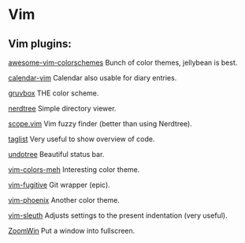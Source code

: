# Vim

## Vim plugins:

[awesome-vim-colorschemes](https://github.com/rafi/awesome-vim-colorschemes) Bunch of color themes, jellybean is best.

[calendar-vim](https://github.com/mattn/calendar-vim) Calendar also usable for diary entries.

[gruvbox](https://github.com/morhetz/gruvbox) THE color scheme.

[nerdtree](https://github.com/preservim/nerdtree) Simple directory viewer.

[scope.vim](https://github.com/girishji/scope.vim) Vim fuzzy finder (better than using Nerdtree).

[taglist](https://github.com/vim-scripts/taglist.vim) Very useful to show overview of code.

[undotree](vim-airline) Beautiful status bar.

[vim-colors-meh](https://github.com/davidosomething/vim-colors-meh) Interesting color theme.

[vim-fugitive](https://github.com/tpope/vim-fugitive) Git wrapper (epic).

[vim-phoenix](https://github.com/widatama/vim-phoenix) Another color theme.

[vim-sleuth](https://github.com/tpope/vim-sleuth) Adjusts settings to the present indentation (very useful).

[ZoomWin](https://github.com/vim-scripts/ZoomWin) Put a window into fullscreen.

